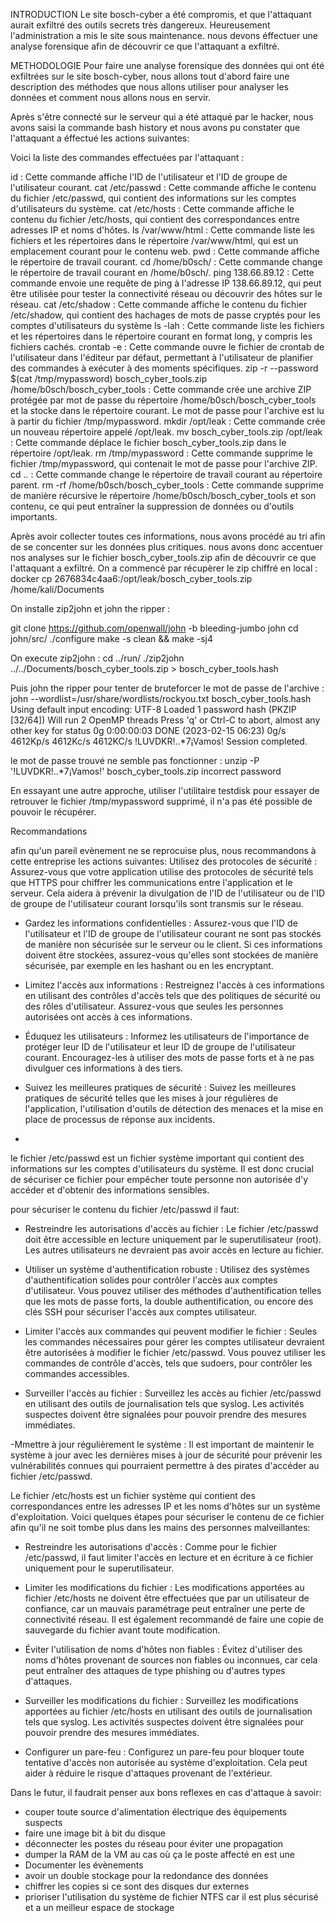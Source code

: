 INTRODUCTION
Le site bosch-cyber a été compromis, et que l'attaquant aurait exfiltré des outils secrets très dangereux. Heureusement l'administration a mis le site sous maintenance. nous devons éffectuer une analyse forensique afin de découvrir ce que l'attaquant a exfiltré. 

METHODOLOGIE
Pour faire une analyse forensique des données qui ont été exfiltrées sur le site bosch-cyber, nous allons tout d'abord faire une description des méthodes que nous allons utiliser pour analyser les données et comment nous allons nous en servir.

Après s'être connecté sur le serveur qui a été attaqué par le hacker, nous avons saisi la commande bash history et nous avons pu constater que l'attaquant a éffectué les actions suivantes:

Voici la liste des commandes effectuées par l'attaquant : 

   id : Cette commande affiche l'ID de l'utilisateur et l'ID de groupe de l'utilisateur courant.
    cat /etc/passwd : Cette commande affiche le contenu du fichier /etc/passwd, qui contient des informations sur les comptes d'utilisateurs du système.
    cat /etc/hosts : Cette commande affiche le contenu du fichier /etc/hosts, qui contient des correspondances entre adresses IP et noms d'hôtes.
    ls /var/www/html : Cette commande liste les fichiers et les répertoires dans le répertoire /var/www/html, qui est un emplacement courant pour le contenu web.
    pwd : Cette commande affiche le répertoire de travail courant.
    cd /home/b0sch/ : Cette commande change le répertoire de travail courant en /home/b0sch/.
    ping 138.66.89.12 : Cette commande envoie une requête de ping à l'adresse IP 138.66.89.12, qui peut être utilisée pour tester la connectivité réseau ou découvrir des hôtes sur le réseau.
    cat /etc/shadow : Cette commande affiche le contenu du fichier /etc/shadow, qui contient des hachages de mots de passe cryptés pour les comptes d'utilisateurs du système
    ls -lah : Cette commande liste les fichiers et les répertoires dans le répertoire courant en format long, y compris les fichiers cachés.
    crontab -e : Cette commande ouvre le fichier de crontab de l'utilisateur dans l'éditeur par défaut, permettant à l'utilisateur de planifier des commandes à exécuter à des moments spécifiques.
    zip -r --password $(cat /tmp/mypassword) bosch_cyber_tools.zip /home/b0sch/bosch_cyber_tools : Cette commande crée une archive ZIP protégée par mot de passe du répertoire /home/b0sch/bosch_cyber_tools et la stocke dans le répertoire courant. Le mot de passe pour l'archive est lu à partir du fichier /tmp/mypassword.
    mkdir /opt/leak : Cette commande crée un nouveau répertoire appelé /opt/leak.
    mv bosch_cyber_tools.zip /opt/leak : Cette commande déplace le fichier bosch_cyber_tools.zip dans le répertoire /opt/leak.
    rm /tmp/mypassword : Cette commande supprime le fichier /tmp/mypassword, qui contenait le mot de passe pour l'archive ZIP.
    cd .. : Cette commande change le répertoire de travail courant au répertoire parent.
    rm -rf /home/b0sch/bosch_cyber_tools : Cette commande supprime de manière récursive le répertoire /home/b0sch/bosch_cyber_tools et son contenu, ce qui peut entraîner la suppression de données ou d'outils importants.
 
   
   Après avoir collecter toutes ces informations, nous avons procédé au tri afin de se concenter sur les données plus critiques. 
   nous avons donc accentuer nos analyses sur le fichier bosch_cyber_tools.zip afin de découvrir ce que l'attaquant a exfiltré. 
   On a commencé par récupèrer le zip chiffré en local : docker cp 2676834c4aa6:/opt/leak/bosch_cyber_tools.zip /home/kali/Documents
  
   On installe zip2john et john the ripper :
   
  git clone https://github.com/openwall/john -b bleeding-jumbo john
  cd john/src/
  ./configure
  make -s clean && make -sj4
  
  On execute zip2john :
  cd ../run/
  ./zip2john ../../Documents/bosch_cyber_tools.zip > bosch_cyber_tools.hash
  
 Puis john the ripper pour tenter de bruteforcer le mot de passe de l'archive :
john --wordlist=/usr/share/wordlists/rockyou.txt   bosch_cyber_tools.hash
Using default input encoding: UTF-8
Loaded 1 password hash (PKZIP [32/64])
Will run 2 OpenMP threads
Press 'q' or Ctrl-C to abort, almost any other key for status
0g 0:00:00:03 DONE (2023-02-15 06:23) 0g/s 4612Kp/s 4612Kc/s 4612KC/s !LUVDKR!..*7¡Vamos!
Session completed. 

 le mot de passe trouvé ne semble pas fonctionner : unzip -P '!LUVDKR!..*7¡Vamos!' bosch_cyber_tools.zip
 incorrect password
 
 En essayant une autre approche, utiliser l'utilitaire testdisk pour essayer de retrouver le fichier /tmp/mypassword supprimé, il n'a pas été possible de pouvoir le récupérer.
 
 Recommandations
 
 afin qu'un pareil evènement ne se reprocuise plus, nous recommandons à cette entreprise les actions suivantes:     Utilisez des protocoles de sécurité : Assurez-vous que votre application utilise des protocoles de sécurité tels que HTTPS pour chiffrer les communications entre l'application et le serveur. Cela aidera à prévenir la divulgation de l'ID de l'utilisateur ou de l'ID de groupe de l'utilisateur courant lorsqu'ils sont transmis sur le réseau.

   - Gardez les informations confidentielles : Assurez-vous que l'ID de l'utilisateur et l'ID de groupe de l'utilisateur courant ne sont pas stockés de manière non sécurisée sur le serveur ou le client. Si ces informations doivent être stockées, assurez-vous qu'elles sont stockées de manière sécurisée, par exemple en les hashant ou en les encryptant.

   - Limitez l'accès aux informations : Restreignez l'accès à ces informations en utilisant des contrôles d'accès tels que des politiques de sécurité ou des rôles d'utilisateur. Assurez-vous que seules les personnes autorisées ont accès à ces informations.

   - Éduquez les utilisateurs : Informez les utilisateurs de l'importance de protéger leur ID de l'utilisateur et leur ID de groupe de l'utilisateur courant. Encouragez-les à utiliser des mots de passe forts et à ne pas divulguer ces informations à des tiers.

   - Suivez les meilleures pratiques de sécurité : Suivez les meilleures pratiques de sécurité telles que les mises à jour régulières de l'application, l'utilisation d'outils de détection des menaces et la mise en place de processus de réponse aux incidents.
   - 
 le fichier /etc/passwd est un fichier système important qui contient des informations sur les comptes d'utilisateurs du système. Il est donc crucial de sécuriser ce fichier pour empêcher toute personne non autorisée d'y accéder et d'obtenir des informations sensibles.

pour sécuriser le contenu du fichier /etc/passwd il faut:

   - Restreindre les autorisations d'accès au fichier : Le fichier /etc/passwd doit être accessible en lecture uniquement par le superutilisateur (root). Les autres utilisateurs ne devraient pas avoir accès en lecture au fichier.

   - Utiliser un système d'authentification robuste : Utilisez des systèmes d'authentification solides pour contrôler l'accès aux comptes d'utilisateur. Vous pouvez utiliser des méthodes d'authentification telles que les mots de passe forts, la double authentification, ou encore des clés SSH pour sécuriser l'accès aux comptes utilisateur.

   - Limiter l'accès aux commandes qui peuvent modifier le fichier : Seules les commandes nécessaires pour gérer les comptes utilisateur devraient être autorisées à modifier le fichier /etc/passwd. Vous pouvez utiliser les commandes de contrôle d'accès, tels que sudoers, pour contrôler les commandes accessibles.

   - Surveiller l'accès au fichier : Surveillez les accès au fichier /etc/passwd en utilisant des outils de journalisation tels que syslog. Les activités suspectes doivent être signalées pour pouvoir prendre des mesures immédiates.

   -Mmettre à jour régulièrement le système : Il est important de maintenir le système à jour avec les dernières mises à jour de sécurité pour prévenir les vulnérabilités connues qui pourraient permettre à des pirates d'accéder au fichier /etc/passwd.

Le fichier /etc/hosts est un fichier système qui contient des correspondances entre les adresses IP et les noms d'hôtes sur un système d'exploitation. Voici quelques étapes pour sécuriser le contenu de ce fichier afin qu'il ne soit tombe plus dans les mains des personnes malveillantes:

  *  Restreindre les autorisations d'accès : Comme pour le fichier /etc/passwd, il faut limiter l'accès en lecture et en écriture à ce fichier uniquement pour le superutilisateur.
  * Limiter les modifications du fichier : Les modifications apportées au fichier /etc/hosts ne doivent être effectuées que par un utilisateur de confiance, car un mauvais paramétrage peut entraîner une perte de connectivité réseau. Il est également recommandé de faire une copie de sauvegarde du fichier avant toute modification.

  * Éviter l'utilisation de noms d'hôtes non fiables : Évitez d'utiliser des noms d'hôtes provenant de sources non fiables ou inconnues, car cela peut entraîner des attaques de type phishing ou d'autres types d'attaques.

  * Surveiller les modifications du fichier : Surveillez les modifications apportées au fichier /etc/hosts en utilisant des outils de journalisation tels que syslog. Les activités suspectes doivent être signalées pour pouvoir prendre des mesures immédiates.

  * Configurer un pare-feu : Configurez un pare-feu pour bloquer toute tentative d'accès non autorisée au système d'exploitation. Cela peut aider à réduire le risque d'attaques provenant de l'extérieur.
  
  Dans le futur, il faudrait penser aux bons reflexes en cas d'attaque à savoir:
  - couper toute source d'alimentation électrique des équipements suspects
  - faire une image bit à bit du disque
  - déconnecter les postes du réseau pour éviter une propagation
  - dumper la RAM de la VM au cas où ça le poste affecté en est une
  - Documenter les évènements
  - avoir un double stockage pour la redondance des données
  - chiffrer les copies si ce sont des disques dur externes
  - prioriser l'utilisation du système de fichier NTFS car il est plus sécurisé et a un meilleur espace de stockage  
